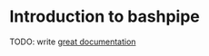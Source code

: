 # Introduction to bashpipe

TODO: write [great documentation](http://jacobian.org/writing/great-documentation/what-to-write/)
